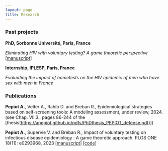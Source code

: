 ```yaml
---
layout: page
title: Research
---
```

### Past projects
__PhD, Sorbonne Université, Paris, France__ 

*Eliminating HIV with voluntary testing? A game theoretic perspective* [[manuscript](https://apepiot.github.io/pdfs/PhDthesis_PEPIOT_defense.pdf)]

__Internship, IPLESP, Paris, France__

*Evaluating the impact of hometests on the HIV epidemic of men who have sex with men in France*

### Publications

__Pepiot A.__, Velter A., Rahib D. and Breban R., Epidemiological strategies based on self-screening tools:
A modeling assessment, under review, 2024. (see Chap. VII.3., pages 86-244 of the [thesis(https://apepiot.github.io/pdfs/PhDthesis_PEPIOT_defense.pdf)])

__Pepiot A.__, Supervie V. and Breban R., Impact of voluntary testing on infectious disease epidemiology : A game theoretic approach. PLOS ONE 18(11): e0293968, 2023 [[manuscript](https://journals.plos.org/plosone/article?id=10.1371/journal.pone.0293968)] [[code](https://github.com/apepiot/voluntary-testing-game)]
<!-- A list is also available [online](http://scholar.google.co.uk/citations?user=LTOTl0YAAAAJ) -->
